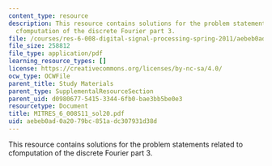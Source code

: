 ```yaml
---
content_type: resource
description: This resource contains solutions for the problem statements related to
  cfomputation of the discrete Fourier part 3.
file: /courses/res-6-008-digital-signal-processing-spring-2011/aebeb0ad0a2079bc851adc307931d38d_MITRES_6_008S11_sol20.pdf
file_size: 258812
file_type: application/pdf
learning_resource_types: []
license: https://creativecommons.org/licenses/by-nc-sa/4.0/
ocw_type: OCWFile
parent_title: Study Materials
parent_type: SupplementalResourceSection
parent_uid: d0980677-5415-3344-6fb0-bae3bb5be0e3
resourcetype: Document
title: MITRES_6_008S11_sol20.pdf
uid: aebeb0ad-0a20-79bc-851a-dc307931d38d
---
```

This resource contains solutions for the problem statements related to cfomputation of the discrete Fourier part 3.